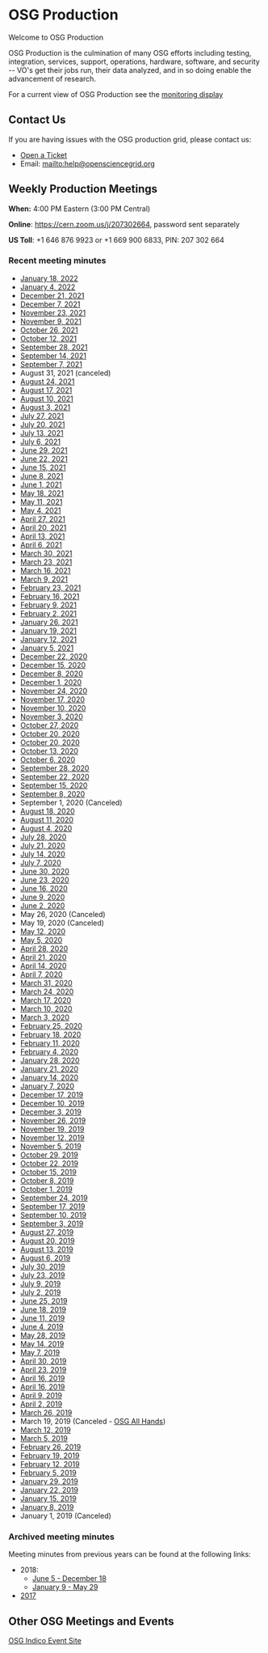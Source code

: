 OSG Production
==============

Welcome to OSG Production

OSG Production is the culmination of many OSG efforts including testing, integration, services, support, operations, hardware, software, and security -- VO's get their jobs run, their data analyzed, and in so doing enable the advancement of research.

For a current view of OSG Production see the [monitoring display](http://display.opensciencegrid.org/)


Contact Us
----------

If you are having issues with the OSG production grid, please contact us:

- [Open a Ticket](http://support.opensciencegrid.org)
- Email: <mailto:help@opensciencegrid.org>


Weekly Production Meetings
--------------------------

**When:** 4:00 PM Eastern (3:00 PM Central)

**Online**: <https://cern.zoom.us/j/207302664>, password sent separately

**US Toll**: +1 646 876 9923  or +1 669 900 6833, PIN: 207 302 664


### Recent meeting minutes ###

- [January 18, 2022](https://docs.google.com/document/d/1tTR85DjPjZGHOdzpXPMDF54TCe14o7f2FSiTip9EJtU/edit?usp=sharing)
- [January 4, 2022](https://docs.google.com/document/d/1JYFlePovqf6_vxWBUIK5eWeJ8Ks1bDDYJKsu43ALgIQ/edit#)
- [December 21, 2021](https://docs.google.com/document/d/1J2DRCD35W61GoIPcS7znd9uPch_O0YjfxFSBK1Q2Yiw/edit?usp=sharing)
- [December 7, 2021](https://docs.google.com/document/d/1CMqf3PfOjv07nRNl84RCJu9LhW98Edc_lytBeblteXY/edit?usp=sharing)
- [November 23, 2021](https://docs.google.com/document/d/15kgK6T-iI3MmASalHETdfFQ2ltqA7HmUBBYGpdd1N6s/edit?usp=sharing)
- [November 9, 2021](https://docs.google.com/document/d/145p6qgG8bhlnEAh-Lj0-jnhDkQMw2MMJB3fKAWvYaFg/edit?usp=sharing)
- [October 26, 2021](https://docs.google.com/document/d/1Vgooe0lc5oj7K0NWe9v1GIjfC6Us8r92xF9DwHsuBns/edit?usp=sharing)
- [October 12, 2021](https://docs.google.com/document/d/1_0nr1WiMHqv8WsbNL_ldXpuE6rYsb9UTvkpZkYjQW-w/edit?usp=sharing)
- [September 28, 2021](https://docs.google.com/document/d/15R45a90ie53IimTSxSw10CnShaw8qKE1GszTdFiSKKo/edit?usp=sharing)
- [September 14, 2021](https://docs.google.com/document/d/1Sy8p9VDBcHXRQ7FLIDI1VX2QrRwFi9U9Hy30mVDFWIw/edit?usp=sharing)
- [September 7, 2021](https://docs.google.com/document/d/1xLraUGL5fvwkO2c9cxzDYyC2shupQG3Xbc3-YcGBXzE/edit?usp=sharing)
- August 31, 2021 (canceled)
- [August 24, 2021](https://docs.google.com/document/d/19NhvdjaG05gfexVX1Sp8CtFDWdfNCDm-KN_MbQo0Y68/edit?usp=sharing)
- [August 17, 2021](https://docs.google.com/document/d/1yLHpd1yBS6UadHM3jQ0oO3UAEpnakiKppb4sWCctBKw/edit?usp=sharing)
- [August 10, 2021](https://docs.google.com/document/d/1FZDHarwfV9e6z05jHXBbFviLCPZ5HSTfoosg5fVAjHA/edit?usp=sharing)
- [August 3, 2021](https://docs.google.com/document/d/1p95szNqe_4SpwDEDva_NVy82gGsxUa8RqXCo0BwGhKI/edit?usp=sharing)
- [July 27, 2021](https://docs.google.com/document/d/1zcjj2EWzzySPRFPtY-YhidIPi2cY7whIsKnkT7gpEoU/edit?usp=sharing)
- [July 20, 2021](https://docs.google.com/document/d/1vffVkVS-BkIsXtkiR8B9HKRBsyNzsrgxUhTQVR332CE/edit?usp=sharing)
- [July 13, 2021](https://docs.google.com/document/d/1HvkokLFRWZqe90H0kIVIzs0XgetcOXvtWhbE0Bd-Kgk/edit?usp=sharing)
- [July 6, 2021](https://docs.google.com/document/d/19oWThH-DIG2erMYuoAfJPpmtOEOL4xqXI1-koHmNee4/edit?usp=sharing)
- [June 29, 2021](https://docs.google.com/document/d/1rpQuQdAkkYp0Y9F7jPx9wrdHhJVxOBKNme0PU-3zW0c/edit#)
- [June 22, 2021](https://docs.google.com/document/d/156lj77Jrt9nx2RKXQcYJb1DZaHI-Guquy7yWvH0rPMA/edit?usp=sharing)
- [June 15, 2021](https://docs.google.com/document/d/1pHvtDJiURaMnZ9fZGtvSQTTwq_AQ9ZVqmMGRbgOB9_o/edit?usp=sharing) 
- [June 8, 2021](https://docs.google.com/document/d/1KFOxo03yfAwXmfr7wCWJv6TKwAe9mirNKxYuWae16Zk/edit?usp=sharing)
- [June 1, 2021](https://docs.google.com/document/d/1RuZ_0p2zlVb4lxCx3c4lDRnLWBPRQTxBBHNOOiSl9w0/edit#)
- [May 18, 2021](https://docs.google.com/document/d/1lHaK0dmFAFrw3j92hEXwb3DlFPTyU-4T34I9zLpynRI/edit?usp=sharing)
- [May 11, 2021](https://docs.google.com/document/d/1fpR0D3g9K0alEZQk1IKZCMLOJuo1NpSvq921jqdnTs0/edit?usp=sharing)
- [May 4, 2021](https://docs.google.com/document/d/1FmnhERcyTa52jI_OaaZWyEO3tgP1AIOwUSTRWxt7TDQ/edit?usp=sharing)
- [April 27, 2021](https://docs.google.com/document/d/1dcZOb9kcqQ6c3zpKCQp56GJrFvkQ96bcpXdmf-8RSSA/edit?usp=sharing)
- [April 20, 2021](https://docs.google.com/document/d/1mYah57aCcjREgd9DI_4E6nOZ1_IJplHFVJcDTp7n7a4/edit?usp=sharing)
- [April 13, 2021](https://docs.google.com/document/d/1Eh8tar7B1j36JSpeB_NQkOsrTwoXu0ixkLfDDEqlxsc/edit?usp=sharing)
- [April 6, 2021](https://docs.google.com/document/d/16EIzczen2oF7OMU0yT8kE2xtv8Yw-zTrryRtY0M_jZU/edit?usp=sharing)
- [March 30, 2021](https://docs.google.com/document/d/1seg3jcXIqXl5_nrvMMSwJcRJGNSI2FCr3Nlk5MleULw/edit?usp=sharing)
- [March 23, 2021](https://docs.google.com/document/d/1hmQrB5Yo-YmJXq81mYWoYP-QtkSAF5CoDUGu1Z4XnlY/edit?usp=sharing)
- [March 16, 2021](https://docs.google.com/document/d/1CuXIZNpArWYtW6WjtbZ2Mo2gyvR4wMeXkMfGT8qbwHY/edit?usp=sharing)
- [March 9, 2021](https://docs.google.com/document/d/1x9_dNOI3cyPtmlPAaX_eavjEFK-vpK9MXWDv0QRHEL4/edit?usp=sharing)
- [February 23, 2021](https://docs.google.com/document/d/1INuO01DEwCGBlHpzVqi5M_YDgRnK7xg-aE5ujuGgm0o/edit?usp=sharing)
- [February 16, 2021](https://docs.google.com/document/d/1vG6sPqWLhVlYTjLQUJhMUuTEm-IrlM1iohBxfNt5VoE/edit?usp=sharing)
- [February 9, 2021](https://docs.google.com/document/d/1BqObcoaup6GIg8lcDpocD-_zPzCiBvdUq242BSuE41w/edit?usp=sharing)
- [February 2, 2021](https://docs.google.com/document/d/1cPVeDtbvUdE4pz64JN8BrubVKa2DxtaMLz2k0L63pao/edit?usp=sharing)
- [January 26, 2021](https://docs.google.com/document/d/1IFrgpNRMDndZUfnjbxXQmeQEn8Kg1d0_nguCY0DhvD4/edit?usp=sharing)
- [January 19, 2021](https://docs.google.com/document/d/1Y-BBN3lHh_zrQcxHOuyehX_gmLoY3jiExxf-IZ6Co64/edit?usp=sharing)
- [January 12, 2021](https://docs.google.com/document/d/1ryr49dRORHoO4ebp3FbDUiIXi2erX1RNyZWa697V21Y/edit?usp=sharing)
- [January 5, 2021](https://docs.google.com/document/d/1sXtPNhYecMjm-KxGIVgLeG5bWjIVHH_mv5l0kcZKVD0/edit?usp=sharing)
- [December 22, 2020](https://docs.google.com/document/d/1TUJL8zWqpHSqLJ0zBMSPpjSRhXjblKypHoIZOWzAAAw/edit?usp=sharing)
- [December 15, 2020](https://docs.google.com/document/d/1V2kKLbsvkBdIbwhn-x5Zev5U6EAwtux7zV2Ckw09ZuQ/edit?usp=sharing)     
- [December 8, 2020](https://docs.google.com/document/d/1xu59a0bIliEWPFej-GXrVmDNW8Vd4mR49YJ0UvSxXZw/edit?usp=sharing)
- [December 1, 2020](https://docs.google.com/document/d/1ydweSbEXcMQo1ktnIiIjJDak9JXpOQM4doXOXIy4_oc/edit?usp=sharing)
- [November 24, 2020](https://docs.google.com/document/d/1yZ7caXx2X01AXSXsf04eVtbFpjSUYucsAvwr4nU5fjo/edit)
- [November 17, 2020](https://docs.google.com/document/d/1Ie-xw1ObFrUpOcb5M-rRmrUDRH8JnjYjTuG12xkc31Y/edit?usp=sharing)
- [November 10, 2020](https://docs.google.com/document/d/1y9Mjdmogg8YCM16RY6bmJ3X1rOBk8HK1t0AvIjz331k/edit?usp=sharing)
- [November 3, 2020](https://docs.google.com/document/d/15e1oo2SE9F6yYN-fFyryloO-tppmAGiJS-Tw3O83c3c/edit?usp=sharing)
- [October 27, 2020](https://docs.google.com/document/d/1qhKlkHhfCrSazzryaxZNg6k0WDkP_cuIraTi3iXcRLM/edit?usp=sharing)
- [October 20, 2020](https://docs.google.com/document/d/1SZS2ZEsC8rJrqCcTt3RO9pOz3yPBH_h0Qc9bKOG_2Xc/edit?usp=sharing)
- [October 20, 2020](https://docs.google.com/document/d/1SZS2ZEsC8rJrqCcTt3RO9pOz3yPBH_h0Qc9bKOG_2Xc/edit?usp=sharing)
- [October 13, 2020](https://docs.google.com/document/d/1eoti7Xflb5wTyGkiFpipQ8d_a-_CvgUollvUjpmonCs/edit?usp=sharing)
- [October 6, 2020](https://docs.google.com/document/d/1ZMkc1fk6Ku1moMh9AgcI7xfFKCYLptx0pAZfuCoDsT4/edit?usp=sharing)
- [September 28, 2020](https://docs.google.com/document/d/1IUnyn2DMkVS3WY9f8-2xB0pUsNbGiZ5HUMzMR4x-0PE/edit?usp=sharing)
- [September 22, 2020](https://docs.google.com/document/d/1R6akv17BUCVNaIQidltVo4rhNVfESDXecyAjZp9XZg8/edit?usp=sharing)
- [September 15, 2020](https://docs.google.com/document/d/1cCVQVQR7pUAI4C9tnDqvsuIMvJNzJEgCKMQCJX7xu1k/edit?usp=sharing)
- [September 8, 2020](https://docs.google.com/document/d/1Q2HZ8tl4L_dDHaiN3-Z1VTBRHvtsNg5cpt5vyy6C4GA/edit?usp=sharing)
- September 1, 2020 (Canceled)
- [August 18, 2020](https://docs.google.com/document/d/1vYPu8PfcY66JsqQ5OCw5plHOjKYnqy5nWng9e3WpyK4/edit?usp=sharing)
- [August 11, 2020](https://docs.google.com/document/d/1bgY5lIYTMg8HfPYc8GsHaGnpHcXSqkqO0QSVP9os6oY/edit?usp=sharing)
- [August 4, 2020](https://docs.google.com/document/d/1kQAeiLuT_VvSjFRJRhyEh3hbOKBpYFR1AXawvOfHA5w/edit?usp=sharing)
- [July 28, 2020](https://docs.google.com/document/d/1-SdbztDfzVrNmR7KPI4vsblGmH7ggIpZ4zAW8Go0qDk/edit?usp=sharing)
- [July 21, 2020](https://docs.google.com/document/d/1i47A3J_MGlkwmLwGqryrVPam5n04QWo2svVzrx6svrs/edit?usp=sharing)
- [July 14, 2020](https://docs.google.com/document/d/1Vqnn8NqJEGPNNXaeIGJew-7qcXXWZ04I478_zs5xGCs/edit?usp=sharing)
- [July 7, 2020](https://docs.google.com/document/d/14pfibxnKVzr16rcON-n_WA1n9u9-gkWzKlJkdMkdYLo/edit#)
- [June 30, 2020](https://docs.google.com/document/d/1gaJRxj0HS7DbOfOe1rTSljMiYV7zwc4TnecjPkN-6cQ/edit?usp=sharing)
- [June 23, 2020](https://docs.google.com/document/d/1bVRzdZs7hHEYEqFLgbmBJV0CtnM1iNxI71keXPRZAuk/edit?usp=sharing)
- [June 16, 2020](https://docs.google.com/document/d/1zwH_eHWSrNPrHaaGRB7fTERaaaP7xkMnIIDNDmnRUH8/edit?usp=sharing)
- [June 9, 2020](https://docs.google.com/document/d/14m2SgtN_MiGul9jI0rWl_hJhRZo_krLCO_s5HbVdQEs/edit?usp=sharing)
- [June 2, 2020](https://docs.google.com/document/d/1HMKDIbgTSiqvtdGnBD2lrv6HDjr7kUJEEUJfcco9KXI/edit?usp=sharing)
- May 26, 2020 (Canceled)
- May 19, 2020 (Canceled)
- [May 12, 2020](https://docs.google.com/document/d/1y96JI8qVcGgCA6kZooUxxfc0xhnVinFNq7FGTEZqweA/edit?usp=sharing)
- [May 5, 2020](https://docs.google.com/document/d/1qlJTAZYacCaHYds9diHlvOOtb30ZXIfG48rFPfv1a28/edit?usp=sharing)
- [April 28, 2020](https://docs.google.com/document/d/17MmvyVBt5J7gBDngYWCyg6V6kv95wtb411dTRumsZEE/edit?usp=sharing)    
- [April 21, 2020](https://docs.google.com/document/d/19sOlWPZfj4FBiWWtja6HCCk7z13l6QFKPJrFA3ZX25w/edit?usp=sharing)
- [April 14, 2020](https://docs.google.com/document/d/130FH9iQ_FijfMPNSGFI_qYNtz72C6IEZXYRcXcNj2PQ/edit?usp=sharing)
- [April 7, 2020](https://docs.google.com/document/d/1OHj9nncLGPLxudSb3owA_XJ0A5wh1vDqa-8W8bu-238/edit?usp=sharing)
- [March 31, 2020](https://docs.google.com/document/d/1whkApm8YLe5o5O1XkQ5S-oRKYxcB_XV4l7gm_v4Zkls/edit?usp=sharing)
- [March 24, 2020](https://docs.google.com/document/d/1LUbsK1sKb-GBA0UjZEjAATKKGgbiF7gk1JzK49gFLwo/edit?usp=sharing)
- [March 17, 2020](https://docs.google.com/document/d/1WpQAmeui5vUeyx3wEgMkr1_YeIfdk5CP_xygTIVy-Ao/edit?usp=sharing)
- [March 10, 2020](https://docs.google.com/document/d/1RpH68IbENTNu-bMATuuhQoaqyV0JepseaoVnyhMVrd4/edit?usp=sharing)
- [March 3, 2020](https://docs.google.com/document/d/1EY5MIZhM8J34FGs6x2JBevHX4MzbtRjU5lRUdiwf0Ic/edit?usp=sharing)
- [February 25, 2020](https://docs.google.com/document/d/1-Y3IPvkKeBXb2i5RBPP4MRIidMOkRg9__GjfF5yeufQ/edit?usp=sharing)
- [February 18, 2020](https://docs.google.com/document/d/1dPRKNA1B66iYlm68myD0lEgVAMWDMpjxz09hdIz1DMY/edit?usp=sharing)
- [February 11, 2020](https://docs.google.com/document/d/1nl5I5M815b-qyxbGqbjExRb0nodNFcbGn7Ni0LoXGbU/edit?usp=sharing)
- [February 4, 2020](https://docs.google.com/document/d/1eYqxySMGLOwCsPpNuScNmsjFBu6K8JQYakMpA3fwzbU/edit?usp=sharing)
- [January 28, 2020](https://docs.google.com/document/d/1Ltl0EOG1GKsSkszoBY6B01FKrymfcw1FWJnDZ99bfVk/edit?usp=sharing)
- [January 21, 2020](https://docs.google.com/document/d/1E1oiPvfnKJHX_6eYen7hAyftYy9mdVHVvj4Xr1k0beo/edit?usp=sharing)
- [January 14, 2020](https://docs.google.com/document/d/1EOTwGARU3suaOlHg8ijkvoBdz1IZ9m4RA9MfEm1tD88/edit?usp=sharing)       
- [January 7, 2020](https://docs.google.com/document/d/11g0yDHtT5UZlXMlGmDcpkHoJNyJju2HaoUkRD3ossY8/edit?usp=sharing)       
- [December 17, 2019](https://docs.google.com/document/d/1qvSSjrgZonfXsT3gg22yFXHAl3FFOBWAzKQQ0d6kO74/edit?usp=sharing)
- [December 10, 2019](https://docs.google.com/document/d/1Xh9m9lytw3hFbX6C6z9cfZzpxpksupEiKO0APHLKdQ8/edit?usp=sharing)
- [December 3, 2019](https://docs.google.com/document/d/1Fb3GnbyZ1fX4Z2dE9L_eLzO-ldwJ9-FVUK3ZezAuyU8/edit?usp=sharing)
- [November 26, 2019](https://docs.google.com/document/d/1ppD7QHfntoxBjpqrhGZxolzsYXGfcNBbJiW35TUh6s0/edit?usp=sharing)
- [November 19, 2019](https://docs.google.com/document/d/1LyKzWCzMagJQt5Z1CoOnt76m0JXYgBRY-oX0lFz7qi8/edit)
- [November 12, 2019](https://docs.google.com/document/d/1eyirAk6EapyQQub07zADWMOoK2cn2Ww9lruy-2MF418/edit?usp=sharing)
- [November 5, 2019](https://docs.google.com/document/d/1jQwAeNhpFlaRhAnTkjC18cNeAF0JFxn3ENcFabPocGY/edit?usp=sharing)
- [October 29, 2019](https://docs.google.com/document/d/1Q6i0iJDFaK6rKFW3v62zYfNgiuhJym9fJwc4RBXNDtY/edit?usp=sharing)
- [October 22, 2019](https://docs.google.com/document/d/1GgHTD6Cfrp_WwY954u2YCA52XUKBY73nVJO3Mg5wHwE/edit?usp=sharing)
- [October 15, 2019](https://docs.google.com/document/d/1UvjaiMHW5GEBoxPf1Vh6fQ6uzLKR6Y1tloU5Jolg18E/edit?usp=sharing)
- [October 8, 2019](https://docs.google.com/document/d/1DfA9K3qEklMOdQIrADi674YTzmwSuKGbNHYYRAfe7cY/edit?usp=sharing)
- [October 1, 2019](https://docs.google.com/document/d/1S0bprEFAvGwRGLlToCQyekNwdQ_8i3OnV74rX8k-BAU/edit?usp=sharing)
- [September 24, 2019](https://docs.google.com/document/d/1UJpmMeytUAfr0eRBGDjKUSKOSImwMvUsFuwxNF6TopQ/edit)
- [September 17, 2019](https://docs.google.com/document/d/1UfLpcQUnDkqR0jyC1N8AuUBwdKy_4Jea4g1pLTIkzQA/edit?usp=sharing)
- [September 10, 2019](https://docs.google.com/document/d/1cjMinJXTWzdddJP2CxEy1Y8fMryyk-zgbu1dNoYz-8M/edit?usp=sharing)
- [September 3, 2019](https://docs.google.com/document/d/1Wo35Y2wcgHNs_5lJkuF2IU91v588px89grPWdSHEM4Q/edit?usp=sharing)
- [August 27, 2019](https://docs.google.com/document/d/1pD9r2u6m9OXYaXNYE_XzbqXAC0cWnuG3pRRUt5fjBZI/edit?usp=sharing)
- [August 20, 2019](https://docs.google.com/document/d/149Zeoa9V_XQiu3W-cPQ8U3CL1StNH_pDoAB_pdco1_k/edit?usp=sharing)
- [August 13, 2019](https://docs.google.com/document/d/11M3VsjVgJllnREH4I6csz_n-Jec79ZOmQnGiMnko86E/edit?usp=sharing)
- [August 6, 2019](https://docs.google.com/document/d/1xMwBD89nH87lOF3rcpgQ3gsJhZKmNf5R5bBOK3DbsnY/edit?usp=sharing)
- [July 30, 2019](https://docs.google.com/document/d/19fPm13-ql706Bd0CP_SrZg0dpuNZsAfzxSbbqO7IETw/edit?usp=sharing)
- [July 23, 2019](https://docs.google.com/document/d/11510SU9Kgw6KwZ3fa3RYPhiqy8DrDCqJBOI_MVim9FY/edit?usp=sharing)
- [July 9, 2019](https://docs.google.com/document/d/1Ct2JDoB96E0CiPduJKokwSYyRqrfZU64s-RzvdIs0Ys/edit?usp=sharing)
- [July 2, 2019](https://docs.google.com/document/d/1eCPdQbAS6_i4Z0tyMKtBx23LVyWADRSRD5EY14TBz2s/edit?usp=sharing)
- [June 25, 2019](https://docs.google.com/document/d/1IxgIgny3gGJVVtdisyu6zPeCOYIrxoiQEcsHpLFmS3A/edit?usp=sharing)
- [June 18, 2019](https://docs.google.com/document/d/1pOAgWW8__jgn_4NaxEU3QiTFXlJ46pJl6ZpupKOguDQ/edit?usp=sharing)
- [June 11, 2019](https://docs.google.com/document/d/1IqKw4NpTtQ8cFAXVHsNo4w9D-bBva17Vf9xCxzKUIx8/edit?usp=sharing)
- [June 4, 2019](https://docs.google.com/document/d/17CJcpgQgtqMQEjnx6hticcRpJNmjJsuy41r2w2qFQx4/edit?usp=sharing)
- [May 28, 2019](https://docs.google.com/document/d/1zLL4VFIm2n5lhJ5nnX9njcr_BfHvTB1xMelCUs22qoI/edit?usp=sharing)
- [May 14, 2019](https://docs.google.com/document/d/1SloMd8iJ7lx9FIPvbsVGCvu6FVXCeehBo6EqElUchSo/edit?usp=sharing)
- [May 7, 2019](https://docs.google.com/document/d/1BQivRg8wo-SN5H8iuWx6hE8pS0P4j8Gth40A2YKCWm4/edit?usp=sharing)
- [April 30, 2019](https://docs.google.com/document/d/1ZV7Tzgf10AUM3YGf5iY_ddUzkli1WPtTtgYRmIOFVic/edit?usp=sharing)
- [April 23, 2019](https://docs.google.com/document/d/16iDswSx4ZGwZmrSvK2AExQa_K4mNErDfImw2vfSxF_Q/edit?usp=sharing)
- [April 16, 2019](https://docs.google.com/document/d/1rAKK32LK9Ry2mmuuHPdxPUpJRu9eYqBu-UcbQ5-1tbE/edit?usp=sharing)
- [April 16, 2019](https://docs.google.com/document/d/1rAKK32LK9Ry2mmuuHPdxPUpJRu9eYqBu-UcbQ5-1tbE/edit?usp=sharing)
- [April 9, 2019](https://docs.google.com/document/d/1Q_RnfqoGJ76aSxfOOJRtI27zBWfIrPQRAjetDM9Wwn0/edit?usp=sharing)
- [April 2, 2019](https://docs.google.com/document/d/1_Gc_WdxB1Oc6lxA3F23GOnyUO_7JHEO5fN5M4W673WY/edit?usp=sharing)
- [March 26, 2019](https://docs.google.com/document/d/1d0GZMtaaxG_AggOjkBYC-VvVBUuTaLCGnnR4WJBzf-U/edit?usp=sharing)
- March 19, 2019 (Canceled - [OSG All Hands](https://opensciencegrid.org/all-hands/2019/))
- [March 12, 2019](https://docs.google.com/document/d/1g9WmMH31HhHQSeO2RBkgMWDkDmHXiVVIfsHHtj0INhA/edit?usp=sharing)
- [March 5, 2019](https://docs.google.com/document/d/1t84JNgglXOI2Zoz2ylkWDLmfkllrqrinAnFh7bhA4sU/edit?usp=sharing)
- [February 26, 2019](https://docs.google.com/document/d/1SfCu2S4QpwcOc3TokGozaypTcq-sMEZPa6ETyAjV8LU/edit?usp=sharing)
- [February 19, 2019](https://docs.google.com/document/d/1fhNh32396p2ikFd1FJ_9lzBIBxHJCS96EKaSOjA2Ndo/edit?usp=sharing)
- [February 12, 2019](https://docs.google.com/document/d/1yCMsYlsHI562hDfCtBe6_1KQ69pQZKQBcf-iobq9qy8/edit?usp=sharing)
- [February 5, 2019](https://docs.google.com/document/d/1xb44xgJQAv6rdxytasGenAVrYluGRMreEYlh3onq9YI/edit?usp=sharing)
- [January 29, 2019](https://docs.google.com/document/d/1BKPvbdyJ5T8T-AQr75BxcIt4d8m1kNTBeopsu-ZEV5Y/edit?usp=sharing)
- [January 22, 2019](https://docs.google.com/document/d/1BeIETyHuGrw146ISfz_5fSSzipVFVvsfMr59-Ku6WLY/edit?usp=sharing)
- [January 15, 2019](https://docs.google.com/document/d/1tHRMPPY8jL-7WIiZMM1mRRvNoz5efsgJfVb2QhZZi6Q/edit?usp=sharing)
- [January 8, 2019](https://docs.google.com/document/d/1qr0ihzVMSR4CgFli0ZS7bqRxiBj0EXxCmZZmpaars_E/edit?usp=sharing)
- January 1, 2019 (Canceled)


### Archived meeting minutes ###

Meeting minutes from previous years can be found at the following links:


- 2018:
    - [June 5 - December 18](https://drive.google.com/drive/u/1/folders/1CpZ_YjrAiIg8NKYicEf2KWpIILCx_wR-)
    - [January 9 - May 29](https://github.com/opensciencegrid/production/tree/master/docs/WeeklyMinutes/2018)
- [2017](https://github.com/opensciencegrid/production/tree/master/docs/WeeklyMinutes/2017)

Other OSG Meetings and Events
-----------------------------

[OSG Indico Event Site](https://indico.fnal.gov/categoryDisplay.py?categId=86)

